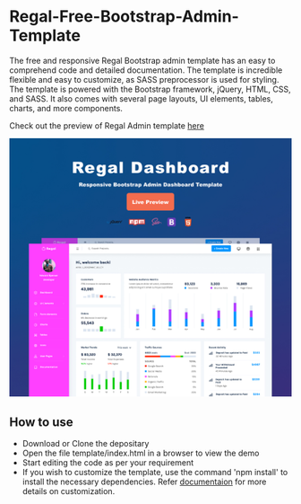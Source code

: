 # Regal-Free-Bootstrap-Admin-Template

The free and responsive Regal Bootstrap admin template has an easy to comprehend code and detailed documentation. The template is incredible flexible and easy to customize, as SASS preprocessor is used for styling. The template is powered with the Bootstrap framework, jQuery, HTML, CSS, and SASS. It also comes with several page layouts, UI elements, tables, charts, and more components.

Check out the preview of Regal Admin template [here](http://www.bootstrapdash.com/demo/regal-free/template/index.html)

[![N|Solid](preview.jpg)](http://www.bootstrapdash.com/demo/regal-free/template/index.html)


<h2>How to use</h2>

<ul>
  <li>
    Download or Clone the depositary
  </li>
  <li>
    Open the file template/index.html in a browser to view the demo
  </li>
  <li>
    Start editing the code as per your requirement
  </li>
  <li>
    If you wish to customize the template, use the command 'npm install' to install the necessary dependencies. Refer <a href="http://www.bootstrapdash.com/demo/regal-free/template/docs/documentation.html">documentaion</a> for more details on customization.
  </li>
</ul>